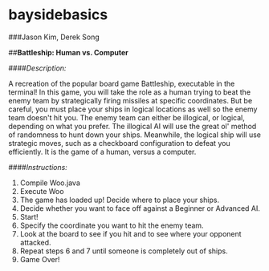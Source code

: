 # baysidebasics
###Jason Kim, Derek Song

##**Battleship: Human vs. Computer**

####*Description:*
  
  A recreation of the popular board game Battleship, executable in the terminal! In this game, you will take the role as a human trying to beat the enemy team by strategically firing missiles at specific coordinates. But be careful, you must place your ships in logical locations as well so the enemy team doesn't hit you. The enemy team can either be illogical, or logical, depending on what you prefer. The illogical AI will use the great ol' method of randomness to hunt down your ships. Meanwhile, the logical ship will use strategic moves, such as a checkboard configuration to defeat you efficiently. It is the game of a human, versus a computer. 
  
####*Instructions:*
  1) Compile Woo.java
  2) Execute Woo
  3) The game has loaded up! Decide where to place your ships.
  4) Decide whether you want to face off against a Beginner or Advanced AI.
  5) Start!
  6) Specify the coordinate you want to hit the enemy team.
  7) Look at the board to see if you hit and to see where your opponent attacked.
  8) Repeat steps 6 and 7 until someone is completely out of ships.
  9) Game Over!
  
  
